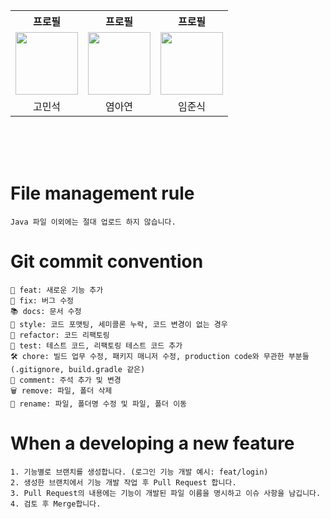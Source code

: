 <div align="center">
  <table>
    <tr>
      <th>프로필</th>
      <th>프로필</th>
      <th>프로필</th>
    </tr>
    <tr>
      <td><a href="https://github.com/MinseokGo"><img src="https://github.com/MinseokGo.png" width="100" /></a></td>
      <td><a href="https://github.com/ayeon598"><img src="https://github.com/ayeon598.png" width="100" /></a></td>
      <td><a href="https://github.com/rkrzy"><img src="https://github.com/rkrzy.png" width="100" /></a></td>
    </tr>
    <tr>
      <td align="center">고민석</td>
      <td align="center">염아연</td>
      <td align="center">임준식</td>
    </tr>
  </table>
</div> </br> </br> </br>

# File management rule
```
Java 파일 이외에는 절대 업로드 하지 않습니다.
```

# Git commit convention
```
🚀 feat: 새로운 기능 추가
🐛 fix: 버그 수정
📚 docs: 문서 수정
🎨 style: 코드 포맷팅, 세미콜론 누락, 코드 변경이 없는 경우
🔨 refactor: 코드 리팩토링
🧪 test: 테스트 코드, 리팩토링 테스트 코드 추가
🛠️ chore: 빌드 업무 수정, 패키지 매니저 수정, production code와 무관한 부분들 (.gitignore, build.gradle 같은)
💬 comment: 주석 추가 및 변경
🗑️ remove: 파일, 폴더 삭제
📝 rename: 파일, 폴더명 수정 및 파일, 폴더 이동
```

# When a developing a new feature
```
1. 기능별로 브랜치를 생성합니다. (로그인 기능 개발 예시: feat/login)
2. 생성한 브랜치에서 기능 개발 작업 후 Pull Request 합니다.
3. Pull Request의 내용에는 기능이 개발된 파일 이름을 명시하고 이슈 사항을 남깁니다.
4. 검토 후 Merge합니다.
```
